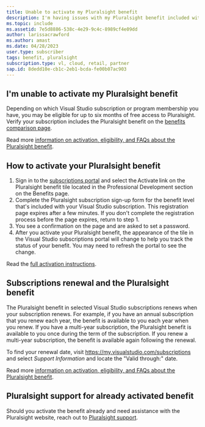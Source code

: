 ```yaml
---
title: Unable to activate my Pluralsight benefit
description: I'm having issues with my Pluralsight benefit included with my Visual Studio subscription
ms.topic: include
ms.assetid: 7e5d8886-538c-4e29-9c4c-8989cf4e09dd
author: larissacrawford
ms.author: amast
ms.date: 04/28/2023
user.type: subscriber
tags: benefit, pluralsight
subscription.type: vl, cloud, retail, partner
sap.id: 8dedd10e-cb1c-2eb1-bcda-fe00b07ac903
---
```


## I'm unable to activate my Pluralsight benefit

Depending on which Visual Studio subscription or program membership you have, you may be eligible for up to six months of free access to Pluralsight. Verify your subscription includes the Pluralsight benefit on the [benefits comparison page](https://visualstudio.microsoft.com/vs/benefits/#azure?cat=visual-studio-enterprise-subscription). 

Read more [information on activation, eligibility, and FAQs about the Pluralsight benefit](https://learn.microsoft.com/visualstudio/subscriptions/vs-pluralsight).  

## How to activate your Pluralsight benefit
  
1. Sign in to the [subscriptions portal](https://my.visualstudio.com/benefits) and select the Activate link on the Pluralsight benefit tile located in the Professional Development section on the Benefits page. 
1. Complete the Pluralsight subscription sign-up form for the benefit level that's included with your Visual Studio subscription. This registration page expires after a few minutes. If you don't complete the registration process before the page expires, return to step 1.
1. You see a confirmation on the page and are asked to set a password. 
1. After you activate your Pluralsight benefit, the appearance of the tile in the Visual Studio subscriptions portal will change to help you track the status of your benefit. You may need to refresh the portal to see the change. 

Read the [full activation instructions](https://learn.microsoft.com/visualstudio/subscriptions/vs-pluralsight#activate-your-pluralsight-benefit).

## Subscriptions renewal and the Pluralsight benefit
The Pluralsight benefit in selected Visual Studio subscriptions renews when your subscription renews. For example, if you have an annual subscription that you renew each year, the benefit is available to you each year when you renew. If you have a multi-year subscription, the Pluralsight benefit is available to you once during the term of the subscription. If you renew a multi-year subscription, the benefit is available again following the renewal. 

To find your renewal date, visit <https://my.visualstudio.com/subscriptions> and select *Support Information* and locate the "Valid through:" date. 

Read more [information on activation, eligibility, and FAQs about the Pluralsight benefit](https://learn.microsoft.com/visualstudio/subscriptions/vs-pluralsight).  

## Pluralsight support for already activated benefit
Should you activate the benefit already and need assistance with the Pluralsight website, reach out to [Pluralsight support](https://www.pluralsight.com/contact).